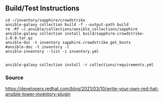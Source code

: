 ## Build/Test Instructions

```
cd ~/inventory/sapphire/crowdstrike
ansible-galaxy collection build -f --output-path build
rm -Rf ~/.ansible/collections/ansible_collections/sapphire
ansible-galaxy collection install build/sapphire-crowdstrike-1.0.0.tar.gz
ansible-doc -t inventory sapphire.crowdstrike.get_hosts
#ansible-doc -t inventory -l
ansible-inventory --list -i inventory.yml


ansible-galaxy collection install -r collections/requirements.yml
```

### Source
https://developers.redhat.com/blog/2021/03/10/write-your-own-red-hat-ansible-tower-inventory-plugin